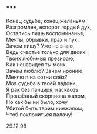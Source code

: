 ### \*\*\*

Конец судьбе, конец желаньям,  
Разгромлен, вспорот гордый дух,  
Остались лишь воспоминанья,  
Мечты, обрывки, прах и пух.  
Зачем пишу? Уже не знаю,  
Ведь счастье только для двоих!  
Твоих любимых презираю,  
Как ненавидел ты моих.  
Зачем люблю? Зачем иронию  
Меняю я на сотни слёз?  
Моя судьба в твоей ладони,  
Я рак без панциря, насквозь  
Пронзённый скорпиона жалом,  
Но как бы ни было, хочу  
Убитой быть твоим кинжалом,  
Чтоб поклониться палачу!

29.12.98

